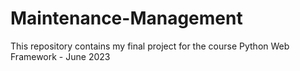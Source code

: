 # Maintenance-Management
This repository contains my final project for the course Python Web Framework - June 2023
